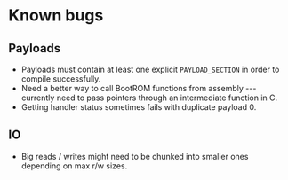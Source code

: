 # Known bugs

## Payloads

- Payloads must contain at least one explicit `PAYLOAD_SECTION` in order to compile successfully.
- Need a better way to call BootROM functions from assembly --- currently need to pass pointers through an intermediate function in C.
- Getting handler status sometimes fails with duplicate payload 0.

## IO

- Big reads / writes might need to be chunked into smaller ones depending on max r/w sizes.
